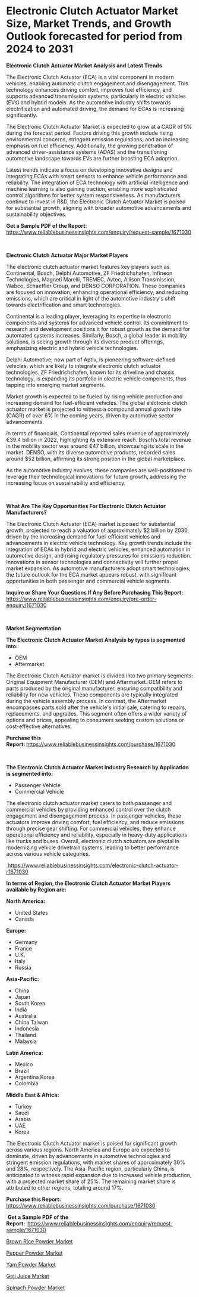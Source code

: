 <p><h1>Electronic Clutch Actuator Market Size, Market Trends, and Growth Outlook forecasted for period from 2024 to 2031</h1></p><p><strong>Electronic Clutch Actuator Market Analysis and Latest Trends</strong></p>
<p><p>The Electronic Clutch Actuator (ECA) is a vital component in modern vehicles, enabling automatic clutch engagement and disengagement. This technology enhances driving comfort, improves fuel efficiency, and supports advanced transmission systems, particularly in electric vehicles (EVs) and hybrid models. As the automotive industry shifts towards electrification and automated driving, the demand for ECAs is increasing significantly.</p><p>The Electronic Clutch Actuator Market is expected to grow at a CAGR of 5% during the forecast period. Factors driving this growth include rising environmental concerns, stringent emission regulations, and an increasing emphasis on fuel efficiency. Additionally, the growing penetration of advanced driver-assistance systems (ADAS) and the transitioning automotive landscape towards EVs are further boosting ECA adoption. </p><p>Latest trends indicate a focus on developing innovative designs and integrating ECAs with smart sensors to enhance vehicle performance and reliability. The integration of ECA technology with artificial intelligence and machine learning is also gaining traction, enabling more sophisticated control algorithms for better system responsiveness. As manufacturers continue to invest in R&D, the Electronic Clutch Actuator Market is poised for substantial growth, aligning with broader automotive advancements and sustainability objectives.</p></p>
<p><strong>Get a Sample PDF of the Report:&nbsp;</strong> <a href="https://www.reliablebusinessinsights.com/enquiry/request-sample/1671030?utm_campaign=1563&utm_medium=2&utm_source=Github&utm_content=ia&utm_term=19102024&utm_id=electronic-clutch-actuator">https://www.reliablebusinessinsights.com/enquiry/request-sample/1671030</a></p>
<p>&nbsp;</p>
<p><strong>Electronic Clutch Actuator Major Market Players</strong></p>
<p><p>The electronic clutch actuator market features key players such as Continental, Bosch, Delphi Automotive, ZF Friedrichshafen, Infineon Technologies, Magneti Marelli, TREMEC, Avtec, Allison Transmission, Wabco, Schaeffler Group, and DENSO CORPORATION. These companies are focused on innovation, enhancing operational efficiency, and reducing emissions, which are critical in light of the automotive industry's shift towards electrification and smart technologies.</p><p>Continental is a leading player, leveraging its expertise in electronic components and systems for advanced vehicle control. Its commitment to research and development positions it for robust growth as the demand for automated systems increases. Similarly, Bosch, a global leader in mobility solutions, is seeing growth through its diverse product offerings, emphasizing electric and hybrid vehicle technologies.</p><p>Delphi Automotive, now part of Aptiv, is pioneering software-defined vehicles, which are likely to integrate electronic clutch actuator technologies. ZF Friedrichshafen, known for its driveline and chassis technology, is expanding its portfolio in electric vehicle components, thus tapping into emerging market segments.</p><p>Market growth is expected to be fueled by rising vehicle production and increasing demand for fuel-efficient vehicles. The global electronic clutch actuator market is projected to witness a compound annual growth rate (CAGR) of over 6% in the coming years, driven by automotive sector advancements.</p><p>In terms of financials, Continental reported sales revenue of approximately €39.4 billion in 2022, highlighting its extensive reach. Bosch’s total revenue in the mobility sector was around €47 billion, showcasing its scale in the market. DENSO, with its diverse automotive products, recorded sales around $52 billion, affirming its strong position in the global marketplace.</p><p>As the automotive industry evolves, these companies are well-positioned to leverage their technological innovations for future growth, addressing the increasing focus on sustainability and efficiency.</p></p>
<p>&nbsp;</p>
<p><strong>What Are The Key Opportunities For Electronic Clutch Actuator Manufacturers?</strong></p>
<p><p>The Electronic Clutch Actuator (ECA) market is poised for substantial growth, projected to reach a valuation of approximately $2 billion by 2030, driven by the increasing demand for fuel-efficient vehicles and advancements in electric vehicle technology. Key growth trends include the integration of ECAs in hybrid and electric vehicles, enhanced automation in automotive design, and rising regulatory pressures for emissions reduction. Innovations in sensor technologies and connectivity will further propel market expansion. As automotive manufacturers adopt smart technologies, the future outlook for the ECA market appears robust, with significant opportunities in both passenger and commercial vehicle segments.</p></p>
<p><strong>Inquire or Share Your Questions If Any Before Purchasing This Report:</strong> <a href="https://www.reliablebusinessinsights.com/enquiry/pre-order-enquiry/1671030?utm_campaign=1563&utm_medium=2&utm_source=Github&utm_content=ia&utm_term=19102024&utm_id=electronic-clutch-actuator">https://www.reliablebusinessinsights.com/enquiry/pre-order-enquiry/1671030</a></p>
<p>&nbsp;</p>
<p><strong>Market Segmentation</strong></p>
<p><strong>The Electronic Clutch Actuator Market Analysis by types is segmented into:</strong></p>
<p><ul><li>OEM</li><li>Aftermarket</li></ul></p>
<p><p>The Electronic Clutch Actuator market is divided into two primary segments: Original Equipment Manufacturer (OEM) and Aftermarket. OEM refers to parts produced by the original manufacturer, ensuring compatibility and reliability for new vehicles. These components are typically integrated during the vehicle assembly process. In contrast, the Aftermarket encompasses parts sold after the vehicle's initial sale, catering to repairs, replacements, and upgrades. This segment often offers a wider variety of options and prices, appealing to consumers seeking custom solutions or cost-effective alternatives.</p></p>
<p><strong>Purchase this Report:&nbsp;</strong><a href="https://www.reliablebusinessinsights.com/purchase/1671030?utm_campaign=1563&utm_medium=2&utm_source=Github&utm_content=ia&utm_term=19102024&utm_id=electronic-clutch-actuator">https://www.reliablebusinessinsights.com/purchase/1671030</a></p>
<p>&nbsp;</p>
<p><strong>The Electronic Clutch Actuator Market Industry Research by Application is segmented into:</strong></p>
<p><ul><li>Passenger Vehicle</li><li>Commercial Vehicle</li></ul></p>
<p><p>The electronic clutch actuator market caters to both passenger and commercial vehicles by providing enhanced control over the clutch engagement and disengagement process. In passenger vehicles, these actuators improve driving comfort, fuel efficiency, and reduce emissions through precise gear shifting. For commercial vehicles, they enhance operational efficiency and reliability, especially in heavy-duty applications like trucks and buses. Overall, electronic clutch actuators are pivotal in modernizing vehicle drivetrain systems, leading to better performance across various vehicle categories.</p></p>
<p><a href="https://www.reliablebusinessinsights.com/electronic-clutch-actuator-r1671030?utm_campaign=1563&utm_medium=2&utm_source=Github&utm_content=ia&utm_term=19102024&utm_id=electronic-clutch-actuator">&nbsp;https://www.reliablebusinessinsights.com/electronic-clutch-actuator-r1671030</a></p>
<p><strong>In terms of Region, the Electronic Clutch Actuator Market Players available by Region are:</strong></p>
<p>
    <p> <strong> North America: </strong>
        <ul>
            <li>United States</li>
            <li>Canada</li>
        </ul>
        </p> 
    <p> <strong> Europe: </strong>
        <ul>
            <li>Germany</li>
            <li>France</li>
            <li>U.K.</li>
            <li>Italy</li>
            <li>Russia</li>
        </ul>
        </p> 
    <p> <strong> Asia-Pacific: </strong>
        <ul>
            <li>China</li>
            <li>Japan</li>
            <li>South Korea</li>
            <li>India</li>
            <li>Australia</li>
            <li>China Taiwan</li>
            <li>Indonesia</li>
            <li>Thailand</li>
            <li>Malaysia</li>
        </ul>
        </p> 
    <p> <strong> Latin America: </strong>
        <ul>
            <li>Mexico</li>
            <li>Brazil</li>
            <li>Argentina Korea</li>
            <li>Colombia</li>
        </ul>
        </p> 
    <p> <strong> Middle East & Africa: </strong>
        <ul>
            <li>Turkey</li>
            <li>Saudi</li>
            <li>Arabia</li>
            <li>UAE</li>
            <li>Korea</li>
        </ul>
    </p>
    </p>
<p><p>The Electronic Clutch Actuator market is poised for significant growth across various regions. North America and Europe are expected to dominate, driven by advancements in automotive technologies and stringent emission regulations, with market shares of approximately 30% and 28%, respectively. The Asia-Pacific region, particularly China, is anticipated to witness rapid expansion due to increased vehicle production, with a projected market share of 25%. The remaining market share is attributed to other regions, totaling around 17%.</p></p>
<p><strong>Purchase this Report: </strong><a href="https://www.reliablebusinessinsights.com/purchase/1671030?utm_campaign=1563&utm_medium=2&utm_source=Github&utm_content=ia&utm_term=19102024&utm_id=electronic-clutch-actuator">https://www.reliablebusinessinsights.com/purchase/1671030</a></p>
<p>&nbsp;<strong>Get a Sample PDF of the Report:&nbsp;&nbsp;</strong><a href="https://www.reliablebusinessinsights.com/enquiry/request-sample/1671030?utm_campaign=1563&utm_medium=2&utm_source=Github&utm_content=ia&utm_term=19102024&utm_id=electronic-clutch-actuator">https://www.reliablebusinessinsights.com/enquiry/request-sample/1671030</a></p>
<p><strong></strong></p>
<p><p><a href="https://www.linkedin.com/pulse/future-ready-strategic-insights-global-brown-rice-powder-9pu0e?utm_campaign=1563&utm_medium=2&utm_source=Github&utm_content=ia&utm_term=19102024&utm_id=electronic-clutch-actuator">Brown Rice Powder Market</a></p><p><a href="https://www.linkedin.com/pulse/strategic-roadmap-global-pepper-powder-market-insights-opportunities-1ddqe?utm_campaign=1563&utm_medium=2&utm_source=Github&utm_content=ia&utm_term=19102024&utm_id=electronic-clutch-actuator">Pepper Powder Market</a></p><p><a href="https://www.linkedin.com/pulse/future-innovation-global-yam-powder-market-growth-opportunities-3ndie?utm_campaign=1563&utm_medium=2&utm_source=Github&utm_content=ia&utm_term=19102024&utm_id=electronic-clutch-actuator">Yam Powder Market</a></p><p><a href="https://www.linkedin.com/pulse/investing-goji-juice-market-trends-leading-products-regional-xxm8e?utm_campaign=1563&utm_medium=2&utm_source=Github&utm_content=ia&utm_term=19102024&utm_id=electronic-clutch-actuator">Goji Juice Market</a></p><p><a href="https://www.linkedin.com/pulse/global-spinach-powder-market-share-growth-opportunities-5w3ae?utm_campaign=1563&utm_medium=2&utm_source=Github&utm_content=ia&utm_term=19102024&utm_id=electronic-clutch-actuator">Spinach Powder Market</a></p></p>